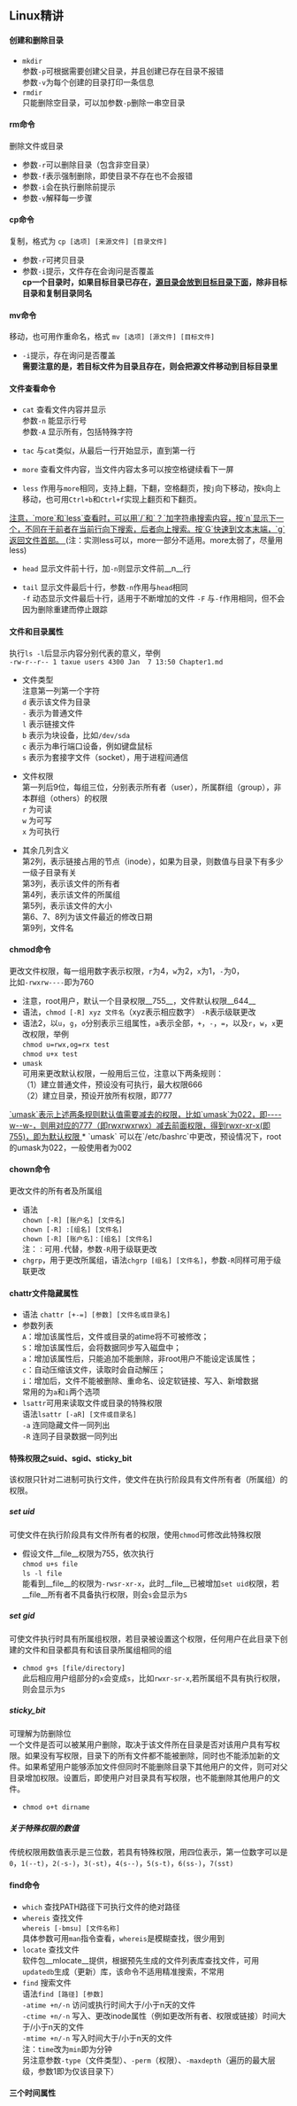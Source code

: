 ## Linux精讲

#### 创建和删除目录
* `mkdir`  
参数`-p`可根据需要创建父目录，并且创建已存在目录不报错  
参数`-v`为每个创建的目录打印一条信息
* `rmdir`  
只能删除空目录，可以加参数`-p`删除一串空目录

#### rm命令
删除文件或目录
* 参数`-r`可以删除目录（包含非空目录）
* 参数`-f`表示强制删除，即使目录不存在也不会报错
* 参数`-i`会在执行删除前提示
* 参数`-v`解释每一步骤

#### cp命令
复制，格式为 `cp [选项] [来源文件] [目录文件]`
* 参数`-r`可拷贝目录
* 参数`-i`提示，文件存在会询问是否覆盖  
__cp一个目录时，如果目标目录已存在，<u>源目录会放到目标目录下面</u>，除非目标目录和复制目录同名__

#### mv命令
移动，也可用作重命名，格式 `mv [选项] [源文件] [目标文件]`
* `-i`提示，存在询问是否覆盖  
__需要注意的是，若目标文件为目录且存在，则会把源文件移动到目标目录里__

#### 文件查看命令
* `cat` 查看文件内容并显示  
参数`-n` 能显示行号  
参数`-A` 显示所有，包括特殊字符

* `tac` 与`cat`类似，从最后一行开始显示，直到第一行

* `more` 查看文件内容，当文件内容太多可以按空格键续看下一屏

* `less` 作用与`more`相同，支持上翻，下翻，空格翻页，按`j`向下移动，按`k`向上移动，也可用`Ctrl+b`和`Ctrl+f`实现上翻页和下翻页。  
<u>
注意，`more`和`less`查看时，可以用`/`和`？`加字符串搜索内容，按`n`显示下一个，不同在于前者在当前行向下搜索，后者向上搜索。按`G`快速到文本末端，`g`返回文件首部。
</u>(注：实测less可以，more一部分不适用。more太弱了，尽量用less)  

* `head` 显示文件前十行，加`-n`则显示文件前__n__行  

* `tail` 显示文件最后十行，参数`-n`作用与`head`相同  
`-f` 动态显示文件最后十行，适用于不断增加的文件
`-F` 与`-f`作用相同，但不会因为删除重建而停止跟踪

#### 文件和目录属性
执行`ls -l`后显示内容分别代表的意义，举例  
`-rw-r--r-- 1 taxue users 4300 Jan  7 13:50 Chapter1.md`  
* 文件类型  
注意第一列第一个字符  
`d` 表示该文件为目录  
`-` 表示为普通文件  
`l` 表示链接文件  
`b` 表示为块设备，比如`/dev/sda`  
`c` 表示为串行端口设备，例如键盘鼠标  
`s` 表示为套接字文件（socket），用于进程间通信

* 文件权限  
第一列后9位，每组三位，分别表示所有者（user），所属群组（group），非本群组（others）的权限  
`r` 为可读  
`w` 为可写  
`x` 为可执行

* 其余几列含义  
第2列，表示链接占用的节点（inode），如果为目录，则数值与目录下有多少一级子目录有关  
第3列，表示该文件的所有者  
第4列，表示该文件的所属组  
第5列，表示该文件的大小  
第6、7、8列为该文件最近的修改日期  
第9列，文件名

#### chmod命令
更改文件权限，每一组用数字表示权限，`r`为4，`w`为2，`x`为1，`-`为0，  
比如`-rwxrw----`即为760  
* 注意，root用户，默认一个目录权限__755__，文件默认权限__644__
* 语法，`chmod [-R] xyz 文件名`（xyz表示相应数字）
`-R`表示级联更改  
* 语法2，以`u`，`g`，`o`分别表示三组属性，`a`表示全部，`+`，`-`，`=`，以及`r`，`w`，`x`更改权限，举例  
`chmod u=rwx,og=rx test`  
`chmod u+x test`
* `umask`  
可用来更改默认权限，一般用后三位，注意以下两条规则：  
（1）建立普通文件，预设没有可执行，最大权限666  
（2）建立目录，预设开放所有权限，即777  
<u>
`umask`表示上述两条规则默认值需要减去的权限，比如`umask`为022，即----w--w-，则用对应的777（即rwxrwxrwx）减去前面权限，得到rwxr-xr-x(即755)，即为默认权限
</u>
* `umask` 可以在`/etc/bashrc`中更改，预设情况下，root的umask为022，一般使用者为002

#### chown命令  
更改文件的所有者及所属组  
* 语法  
`chown [-R] [账户名] [文件名]`  
`chown [-R] :[组名] [文件名]`  
`chown [-R] [账户名]：[组名] [文件名]`  
注：`：`可用`.`代替，参数`-R`用于级联更改  
* `chgrp`，用于更改所属组，语法`chgrp [组名] [文件名]`，参数`-R`同样可用于级联更改

#### chattr文件隐藏属性
* 语法 `chattr [+-=] [参数] [文件名或目录名]`
* 参数列表  
`A`：增加该属性后，文件或目录的atime将不可被修改；  
`S`：增加该属性后，会将数据同步写入磁盘中；  
`a`：增加该属性后，只能追加不能删除，非root用户不能设定该属性；  
`c`：自动压缩该文件，读取时会自动解压；  
`i`：增加后，文件不能被删除、重命名、设定软链接、写入、新增数据  
常用的为`a`和`i`两个选项
* `lsattr`可用来读取文件或目录的特殊权限  
语法`lsattr [-aR] [文件或目录名]`  
`-a` 连同隐藏文件一同列出  
`-R` 连同子目录数据一同列出

#### 特殊权限之suid、sgid、sticky_bit
该权限只针对二进制可执行文件，使文件在执行阶段具有文件所有者（所属组）的权限。  
##### set uid
可使文件在执行阶段具有文件所有者的权限，使用`chmod`可修改此特殊权限  
* 假设文件__file__权限为755，依次执行  
`chmod u+s file`  
`ls -l file`  
能看到__file__的权限为`-rwsr-xr-x`，此时__file__已被增加`set uid`权限，若__file__所有者不具备执行权限，则会`s`会显示为`S`  

##### set gid
可使文件执行时具有所属组权限，若目录被设置这个权限，任何用户在此目录下创建的文件和目录都具有和该目录所属组相同的组  
* `chmod g+s [file/directory]`  
此后相应用户组部分的`x`会变成`s`，比如`rwxr-sr-x`,若所属组不具有执行权限，则会显示为`S`  

##### sticky_bit
可理解为防删除位  
一个文件是否可以被某用户删除，取决于该文件所在目录是否对该用户具有写权限。如果没有写权限，目录下的所有文件都不能被删除，同时也不能添加新的文件。如果希望用户能够添加文件但同时不能删除目录下其他用户的文件，则可对父目录增加权限。设置后，即使用户对目录具有写权限，也不能删除其他用户的文件。
* `chmod o+t dirname`

##### 关于特殊权限的数值
传统权限用数值表示是三位数，若具有特殊权限，用四位表示，第一位数字可以是`0`，`1(--t)`，`2(-s-)`，`3(-st)`，`4(s--)`，`5(s-t)`，`6(ss-)`，`7(sst)`

#### find命令
* `which` 查找PATH路径下可执行文件的绝对路径
* `whereis` 查找文件  
`whereis [-bmsu] [文件名称]`  
具体参数可用`man`指令查看，`whereis`是模糊查找，很少用到
* `locate` 查找文件  
软件包__mlocate__提供，根据预先生成的文件列表库查找文件，可用`updatedb`生成（更新）库，该命令不适用精准搜索，不常用
* `find` 搜索文件  
语法`find [路径] [参数]`  
`-atime +n/-n` 访问或执行时间大于/小于n天的文件  
`-ctime +n/-n` 写入、更改inode属性（例如更改所有者、权限或链接）时间大于/小于n天的文件  
`-mtime +n/-n` 写入时间大于/小于n天的文件  
注：`time`改为`min`即为分钟  
另注意参数`-type`（文件类型）、`-perm`（权限）、`-maxdepth`（遍历的最大层级，参数1即为仅该目录下）

#### 三个时间属性
